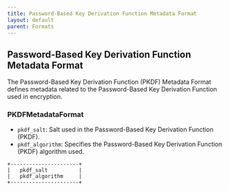 ```yaml
---
title: Password-Based Key Derivation Function Metadata Format
layout: default
parent: Formats
---
```


## Password-Based Key Derivation Function Metadata Format

The Password-Based Key Derivation Function (PKDF) Metadata Format defines metadata related to the Password-Based Key Derivation Function used in encryption.

### PKDFMetadataFormat

- `pkdf_salt`: Salt used in the Password-Based Key Derivation Function (PKDF).
- `pkdf_algorithm`: Specifies the Password-Based Key Derivation Function (PKDF) algorithm used.

```
+----------------------+
|   pkdf_salt          |
|   pkdf_algorithm     |
+----------------------+
```